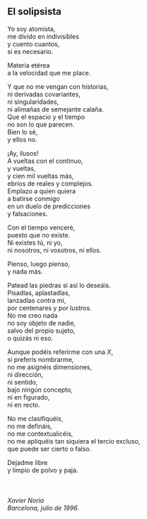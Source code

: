 ## El solipsista<br>

Yo soy atomista,<br>
me divido en indivisibles<br>
y cuento cuantos,<br>
si es necesario.<br>

Materia etérea<br>
a la velocidad que me place.<br>

Y que no me vengan con historias,<br>
ni derivadas covariantes,<br>
ni singularidades,<br>
ni alimañas de semejante calaña.<br>
Que el espacio y el tiempo<br>
no son lo que parecen.<br>
Bien lo sé,<br>
y ellos no.<br>

¡Ay, ilusos!<br>
A vueltas con el continuo,<br>
y vueltas,<br>
y cien mil vueltas más,<br>
ebrios de reales y complejos.<br>
Emplazo a quien quiera<br>
a batirse conmigo<br>
en un duelo de predicciones<br>
y falsaciones.<br>

Con el tiempo venceré,<br>
puesto que no existe.<br>
Ni existes tú, ni yo,<br>
ni nosotros, ni vosotros, ni ellos.<br>

Pienso, luego pienso,<br>
y nada más.<br>

Patead las piedras si así lo deseáis.<br>
Pisadlas, aplastadlas,<br>
lanzadlas contra mí,<br>
por centenares y por lustros.<br>
No me creo nada<br>
no soy objeto de nadie,<br>
salvo del propio sujeto,<br>
o quizás ni eso.<br>

Aunque podéis referirme con una _X_,<br>
si preferís nombrarme,<br>
no me asignéis dimensiones,<br>
ni dirección,<br>
ni sentido,<br>
bajo ningún concepto,<br>
ni en figurado,<br>
ni en recto.<br>

No me clasifiquéis,<br>
no me defináis,<br>
no me contextualicéis,<br>
no me apliquéis tan siquiera el tercio excluso,<br>
que puede ser cierto o falso.<br>

Dejadme libre<br>
y limpio de polvo y paja.<br>
<br>
<br>
<br>
_Xavier Noria_<br>
_Barcelona, julio de 1996._<br>

